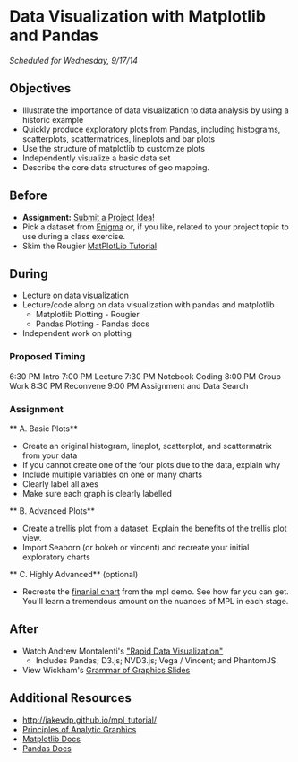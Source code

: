 # Data Visualization with Matplotlib and Pandas

*Scheduled for Wednesday, 9/17/14*

## Objectives


* Illustrate the importance of data visualization to data analysis by using a historic example
* Quickly produce exploratory plots from Pandas, including histograms, scatterplots, scattermatrices, lineplots and bar plots
* Use the structure of matplotlib to customize plots
* Independently visualize a basic data set
* Describe the core data structures of geo mapping.



## Before

* **Assignment:** [Submit a Project Idea!](../project_idea_submission.md)
* Pick a dataset from [Enigma](https://github.com/TeachingDataScience/data-science-course/blob/forstudentviewing/s_data_sources/enigma.md) or, if you like, related to your project topic to use during a class exercise.
* Skim the Rougier [MatPlotLib Tutorial](http://www.loria.fr/~rougier/teaching/matplotlib/)

  
## During

* Lecture on data visualization
* Lecture/code along on data visualization with pandas and matplotlib
    * Matplotlib Plotting - Rougier
    * Pandas Plotting - Pandas docs
* Independent work on plotting

### Proposed Timing

6:30 PM	Intro
7:00 PM	Lecture
7:30 PM	Notebook Coding
8:00 PM	Group Work
8:30 PM	Reconvene
9:00 PM	Assignment and Data Search


### Assignment

** A. Basic Plots**
* Create an original histogram, lineplot, scatterplot, and scattermatrix from your data
* If you cannot create one of the four plots due to the data, explain why
* Include multiple variables on one or many charts
* Clearly label all axes
* Make sure each graph is clearly labelled
  
** B. Advanced Plots**
* Create a trellis plot from a dataset.  Explain the benefits of the trellis plot view.
* Import Seaborn (or bokeh or vincent) and recreate your initial exploratory charts

** C. Highly Advanced** (optional)
* Recreate the [finanial chart](http://matplotlib.org/users/screenshots.html#financial-charts) from the mpl demo.  See how far you can get.  You'll learn a tremendous amount on the nuances of MPL in each stage.


## After

* Watch Andrew Montalenti's ["Rapid Data Visualization"](http://vimeo.com/79580138)
   * Includes Pandas; D3.js; NVD3.js; Vega / Vincent; and PhantomJS. 
* View Wickham's [Grammar of Graphics Slides](http://www.slideshare.net/hadley/grammar-of-graphics-past-present-future)
  


## Additional Resources

* http://jakevdp.github.io/mpl_tutorial/
* [Principles of Analytic Graphics](https://github.com/DataScienceSpecialization/courses/blob/master/04_ExploratoryAnalysis/Principles/PrinciplesofAnalyticGraphics.pdf?raw=true)
* [Matplotlib Docs](http://matplotlib.org/users/pyplot_tutorial.html)
* [Pandas Docs](http://pandas.pydata.org/pandas-docs/stable/visualization.html)

